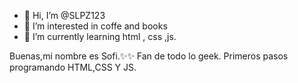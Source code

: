 - 👋 Hi, I’m @SLPZ123
- 👀 I’m interested in coffe and books
- 🌱 I’m currently learning html , css ,js.

Buenas,mi nombre es Sofi.✨✨
Fan de todo lo  geek.
Primeros pasos programando HTML,CSS Y JS.
<!---
SLPZ123/SLPZ123 is a ✨ special ✨ repository because its `README.md` (this file) appears on your GitHub profile.
You can click the Preview link to take a look at your changes.
--->

